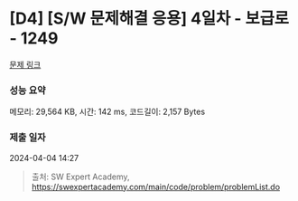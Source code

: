# [D4] [S/W 문제해결 응용] 4일차 - 보급로 - 1249 

[문제 링크](https://swexpertacademy.com/main/code/problem/problemDetail.do?contestProbId=AV15QRX6APsCFAYD) 

### 성능 요약

메모리: 29,564 KB, 시간: 142 ms, 코드길이: 2,157 Bytes

### 제출 일자

2024-04-04 14:27



> 출처: SW Expert Academy, https://swexpertacademy.com/main/code/problem/problemList.do